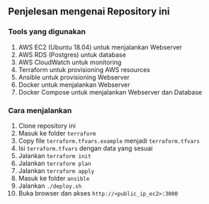 ## Penjelesan mengenai Repository ini

### Tools yang digunakan
1. AWS EC2 (Ubuntu 18.04) untuk menjalankan Webserver
2. AWS RDS (Postgres) untuk database
3. AWS CloudWatch untuk monitoring
4. Terraform untuk provisioning AWS resources
5. Ansible untuk provisioning Webserver
6. Docker untuk menjalankan Webserver
7. Docker Compose untuk menjalankan Webserver dan Database

### Cara menjalankan
1. Clone repository ini
2. Masuk ke folder `terraform`
3. Copy file `terraform.tfvars.example` menjadi `terraform.tfvars`
4. Isi `terraform.tfvars` dengan data yang sesuai
3. Jalankan `terraform init`
4. Jalankan `terraform plan`
4. Jalankan `terraform apply`
5. Masuk ke folder `ansible`
6. Jalankan `./deploy.sh`
9. Buka browser dan akses `http://<public_ip_ec2>:3000`